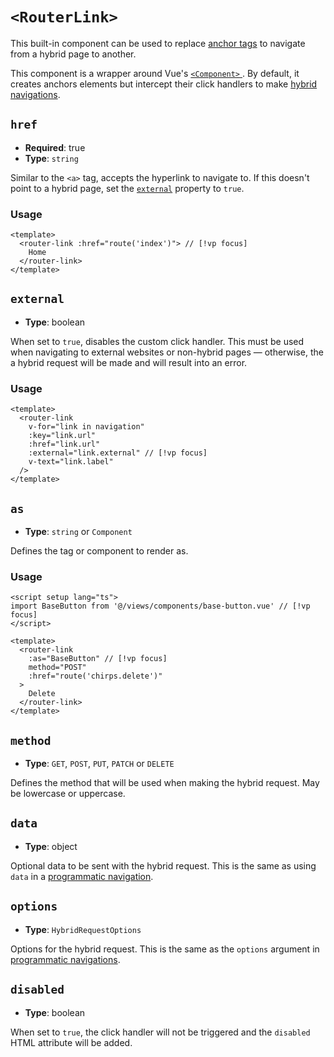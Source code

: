 # `<RouterLink>`

This built-in component can be used to replace [anchor tags](https://developer.mozilla.org/en-US/docs/Web/HTML/Element/a) to navigate from a hybrid page to another.

This component is a wrapper around Vue's [`<Component>` ](https://vuejs.org/api/built-in-special-elements.html#component). By default, it creates anchors elements but intercept their click handlers to make [hybrid navigations](../../guide/navigation.md).

## `href`

- **Required**: true
- **Type**: `string`

Similar to the `<a>` tag, accepts the hyperlink to navigate to. If this doesn't point to a hybrid page, set the [`external`](#external) property to `true`.

### Usage

```vue
<template>
  <router-link :href="route('index')"> // [!vp focus]
    Home
  </router-link>
</template>
```

## `external`

- **Type**: boolean

When set to `true`, disables the custom click handler. This must be used when navigating to external websites or non-hybrid pages — otherwise, the a hybrid request will be made and will result into an error.

### Usage

```vue
<template>
  <router-link
    v-for="link in navigation"
    :key="link.url"
    :href="link.url"
    :external="link.external" // [!vp focus]
    v-text="link.label"
  />
</template>
```

## `as`

- **Type**: `string` or `Component`

Defines the tag or component to render as.

### Usage

```vue
<script setup lang="ts">
import BaseButton from '@/views/components/base-button.vue' // [!vp focus]
</script>

<template>
  <router-link
    :as="BaseButton" // [!vp focus]
    method="POST"
    :href="route('chirps.delete')"
  >
    Delete
  </router-link>
</template>
```

## `method`

- **Type**: `GET`, `POST`, `PUT`, `PATCH` or `DELETE`

Defines the method that will be used when making the hybrid request. May be lowercase or uppercase.

## `data`

- **Type**: object

Optional data to be sent with the hybrid request. This is the same as using `data` in a [programmatic navigation](../utils/router.md).

## `options`

- **Type**: `HybridRequestOptions`

Options for the hybrid request. This is the same as the `options` argument in [programmatic navigations](../utils/router.md).

## `disabled`

- **Type**: boolean

When set to `true`, the click handler will not be triggered and the `disabled` HTML attribute will be added.

